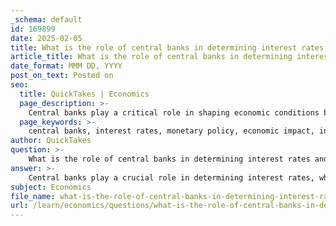 ```yaml
---
_schema: default
id: 169899
date: 2025-02-05
title: What is the role of central banks in determining interest rates and their impact on the economy?
article_title: What is the role of central banks in determining interest rates and their impact on the economy?
date_format: MMM DD, YYYY
post_on_text: Posted on
seo:
  title: QuickTakes | Economics
  page_description: >-
    Central banks play a critical role in shaping economic conditions by determining interest rates through monetary policy. Their influence affects borrowing costs, consumer spending, business investment, and overall economic stability.
  page_keywords: >-
    central banks, interest rates, monetary policy, economic impact, inflation control, consumer behavior, business investment, economic stability, recession risks, economic growth
author: QuickTakes
question: >-
    What is the role of central banks in determining interest rates and their impact on the economy?
answer: >-
    Central banks play a crucial role in determining interest rates, which significantly impacts the economy. Their primary tool for influencing economic conditions is monetary policy, which involves adjusting interest rates to manage economic activity.\n\n### Role of Central Banks in Determining Interest Rates\n\n1. **Monetary Policy Implementation**: Central banks, such as the Bank of Canada or the Federal Reserve in the United States, set benchmark interest rates that influence the cost of borrowing across the economy. By raising or lowering these rates, central banks can either encourage or discourage borrowing and spending.\n\n2. **Economic Conditions**: During economic downturns, central banks may lower interest rates to make borrowing cheaper. This encourages consumers and businesses to take loans for spending and investment, which can help stimulate economic growth. Conversely, in times of economic overheating, where inflation is a concern, central banks may raise interest rates to cool down the economy by making borrowing more expensive.\n\n3. **Inflation Control**: Central banks aim to maintain price stability. By adjusting interest rates, they can influence inflation rates. Lower interest rates can lead to increased spending and investment, potentially raising inflation, while higher rates can help keep inflation in check by reducing spending.\n\n### Impact of Interest Rates on the Economy\n\n1. **Consumer Behavior**: The relationship between interest rates and consumer behavior is direct. Lower interest rates typically encourage borrowing and spending, leading to increased economic activity. For example, when the Bank of Canada lowers interest rates, it makes loans for homes and businesses cheaper, which can stimulate economic growth.\n\n2. **Investment Decisions**: Businesses also respond to interest rate changes. Lower rates can lead to increased capital investment as the cost of financing projects decreases. Conversely, higher rates can deter investment, slowing down economic growth.\n\n3. **Recession Risks**: If interest rates are raised too quickly or too high, it can lead to reduced consumer spending and investment, potentially triggering a recession. This is particularly relevant in contexts of economic uncertainty, where businesses and consumers may already be hesitant to spend.\n\n4. **Long-term Economic Stability**: Central banks aim to create a stable economic environment. By carefully managing interest rates, they can help smooth out economic cycles, reducing the severity of recessions and promoting sustainable growth.\n\nIn summary, central banks are pivotal in shaping economic conditions through their control of interest rates. Their decisions directly influence borrowing costs, consumer spending, business investment, and overall economic stability. The dynamic interplay between interest rates and economic activity underscores the importance of central banks in managing the economy effectively.
subject: Economics
file_name: what-is-the-role-of-central-banks-in-determining-interest-rates-and-their-impact-on-the-economy.md
url: /learn/economics/questions/what-is-the-role-of-central-banks-in-determining-interest-rates-and-their-impact-on-the-economy
---
```


&nbsp;
